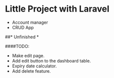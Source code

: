 # Little Project with Laravel

- Account manager
- CRUD App

##* Unfinished *

####TODO:
- Make edit page.
- Add edit button to the dashboard table.
- Expiry date calculator.
- Add delete feature.
